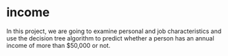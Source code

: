 # income
In this project, we are going to examine personal and job characteristics and use the decision tree algorithm to predict whether a person has an annual income of more than $50,000 or not.
